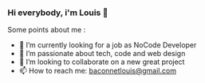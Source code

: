 ### Hi everybody, i'm Louis 👋

Some points about me :

- 🔭 I’m currently looking for a job as NoCode Developer
- 🌱 I’m passionate about tech, code and web design
- 👯 I’m looking to collaborate on a new great project
- 📫 How to reach me: baconnetlouis@gmail.com


